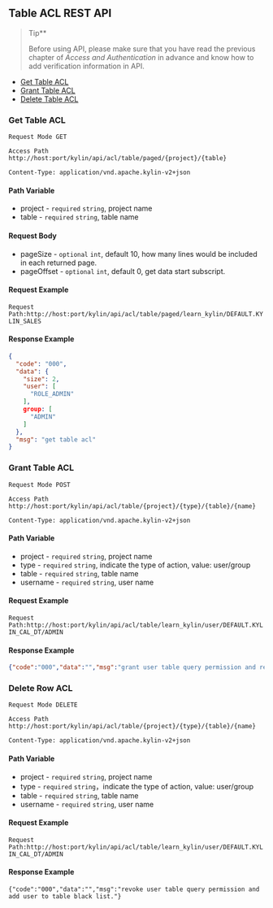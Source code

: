 ## Table ACL REST API

> Tip**
>
> Before using API, please make sure that you have read the previous chapter of *Access and Authentication* in advance and know how to add verification information in API. 


* [Get Table ACL](#get-table-acl)
* [Grant Table ACL](#grant-table-acl)
* [Delete Table ACL](#delete-table-acl)

### Get Table ACL
`Request Mode GET`

`Access Path http://host:port/kylin/api/acl/table/paged/{project}/{table}`

`Content-Type: application/vnd.apache.kylin-v2+json`

#### Path Variable
* project - `required` `string`, project name
* table - `required` `string`, table name

#### Request Body
* pageSize - `optional` `int`, default 10, how many lines would be included in each returned page.
* pageOffset - `optional` `int`, default 0, get data start subscript.

#### Request Example
`Request Path:http://host:port/kylin/api/acl/table/paged/learn_kylin/DEFAULT.KYLIN_SALES`

#### Response Example
```json
{
  "code": "000",
  "data": {
    "size": 2,
    "user": [
      "ROLE_ADMIN"
    ],
    group: [
      "ADMIN"
    ]
  },
  "msg": "get table acl"
}
```

### Grant Table ACL
`Request Mode POST`

`Access Path http://host:port/kylin/api/acl/table/{project}/{type}/{table}/{name}`

`Content-Type: application/vnd.apache.kylin-v2+json`

#### Path Variable
* project - `required` `string`, project name
* type - `required` `string`, indicate the type of action, value: user/group
* table - `required` `string`, table name
* username - `required` `string`, user name

#### Request Example
`Request Path:http://host:port/kylin/api/acl/table/learn_kylin/user/DEFAULT.KYLIN_CAL_DT/ADMIN`

#### Response Example
```json
{"code":"000","data":"","msg":"grant user table query permission and remove user from table black list."}
```

### Delete Row ACL
`Request Mode DELETE`

`Access Path http://host:port/kylin/api/acl/table/{project}/{type}/{table}/{name}`

`Content-Type: application/vnd.apache.kylin-v2+json`

#### Path Variable
* project - `required` `string`, project name
* type - `required` `string`，indicate the type of action, value: user/group
* table - `required` `string`, table name
* username - `required` `string`, user name

#### Request Example
`Request Path:http://host:port/kylin/api/acl/table/learn_kylin/user/DEFAULT.KYLIN_CAL_DT/ADMIN`

#### Response Example
```
{"code":"000","data":"","msg":"revoke user table query permission and add user to table black list."}
```